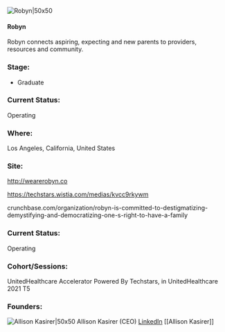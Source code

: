 

![Robyn|50x50](https://apimg.techstars.com/connect/images/image_files/6137c24c34ed270007535bba/original/Screen_Shot_2021-09-07_at_2.49.16_PM.png)

#### Robyn
Robyn connects aspiring, expecting and new parents to providers, resources and community.

### Stage: 
 - Graduate 

### Current Status: 
Operating

### Where:
Los Angeles, California, United States

### Site:
http://wearerobyn.co

https://techstars.wistia.com/medias/kvcc9rkywm

crunchbase.com/organization/robyn-is-committed-to-destigmatizing-demystifying-and-democratizing-one-s-right-to-have-a-family

### Current Status: 
Operating

### Cohort/Sessions: 
UnitedHealthcare Accelerator Powered By Techstars, in UnitedHealthcare 2021 T5

### Founders: 

![Allison Kasirer|50x50](https://apimg.techstars.com/connect/images/image_files/612951d83505510007fbb3c5/original/allison.jpg) Allison Kasirer (CEO) [LinkedIn](https://linkedin.com/in/alli-kasirer-b92aba18) [[Allison Kasirer]]


